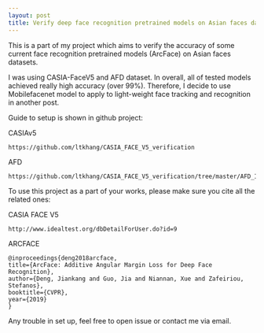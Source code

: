 ```yaml
---
layout: post
title: Verify deep face recognition pretrained models on Asian faces datasets (CASIAFaceV5 and Asian face dataset-AFD)
---
```


This is a part of my project which aims to verify the accuracy of some current face recognition pretrained models (ArcFace) on Asian faces datasets.

I was using CASIA-FaceV5 and AFD dataset. In overall, all of tested models achieved really high accuracy (over 99%). Therefore, I decide to use Mobilefacenet model to apply to
light-weight face tracking and recognition in another post.

Guide to setup is shown in github project:

CASIAv5
```
https://github.com/ltkhang/CASIA_FACE_V5_verification
```

AFD

```
https://github.com/ltkhang/CASIA_FACE_V5_verification/tree/master/AFD_Images_verification
```

To use this project as a part of your works, please make sure you cite all the related ones:

CASIA FACE V5

```
http://www.idealtest.org/dbDetailForUser.do?id=9
```

ARCFACE

```
@inproceedings{deng2018arcface,
title={ArcFace: Additive Angular Margin Loss for Deep Face Recognition},
author={Deng, Jiankang and Guo, Jia and Niannan, Xue and Zafeiriou, Stefanos},
booktitle={CVPR},
year={2019}
}
```

Any trouble in set up, feel free to open issue or contact me via email.


